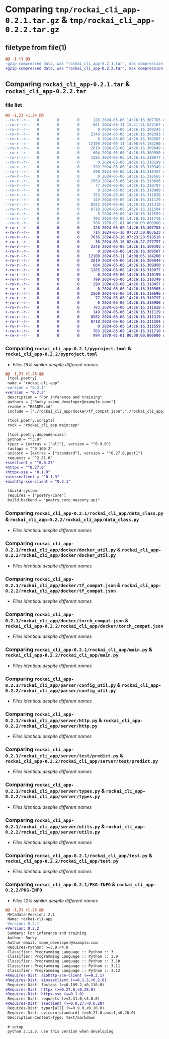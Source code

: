 # Comparing `tmp/rockai_cli_app-0.2.1.tar.gz` & `tmp/rockai_cli_app-0.2.2.tar.gz`

## filetype from file(1)

```diff
@@ -1 +1 @@
-gzip compressed data, was "rockai_cli_app-0.2.1.tar", max compression
+gzip compressed data, was "rockai_cli_app-0.2.2.tar", max compression
```

## Comparing `rockai_cli_app-0.2.1.tar` & `rockai_cli_app-0.2.2.tar`

### file list

```diff
@@ -1,23 +1,24 @@
--rw-r--r--   0        0        0      128 2024-05-06 14:26:16.307703 rockai_cli_app-0.2.1/README.md
--rw-r--r--   0        0        0      601 2024-05-11 15:41:21.522167 rockai_cli_app-0.2.1/pyproject.toml
--rw-r--r--   0        0        0        0 2024-05-06 14:26:16.309243 rockai_cli_app-0.2.1/rockai_cli_app/__init__.py
--rw-r--r--   0        0        0     2346 2024-05-06 14:26:16.309393 rockai_cli_app-0.2.1/rockai_cli_app/data_class.py
--rw-r--r--   0        0        0        0 2024-05-06 14:26:16.309507 rockai_cli_app-0.2.1/rockai_cli_app/docker/__init__.py
--rw-r--r--   0        0        0    12108 2024-05-11 14:08:05.184260 rockai_cli_app-0.2.1/rockai_cli_app/docker/docker_util.py
--rw-r--r--   0        0        0     2819 2024-05-06 14:26:16.309849 rockai_cli_app-0.2.1/rockai_cli_app/docker/tf_compat.json
--rw-r--r--   0        0        0      604 2024-05-06 14:26:16.309950 rockai_cli_app-0.2.1/rockai_cli_app/docker/torch_compat.json
--rw-r--r--   0        0        0     1285 2024-05-06 14:26:16.310077 rockai_cli_app-0.2.1/rockai_cli_app/main.py
--rw-r--r--   0        0        0        0 2024-05-06 14:26:16.310199 rockai_cli_app-0.2.1/rockai_cli_app/parser/__init__.py
--rw-r--r--   0        0        0      799 2024-05-06 14:26:16.310349 rockai_cli_app-0.2.1/rockai_cli_app/parser/config_util.py
--rw-r--r--   0        0        0      290 2024-05-06 14:26:16.310457 rockai_cli_app-0.2.1/rockai_cli_app/predictor.py
--rw-r--r--   0        0        0        0 2024-05-06 14:26:16.310565 rockai_cli_app-0.2.1/rockai_cli_app/server/__init__.py
--rw-r--r--   0        0        0     2569 2024-05-06 14:26:16.310696 rockai_cli_app-0.2.1/rockai_cli_app/server/http.py
--rw-r--r--   0        0        0       77 2024-05-06 14:26:16.310797 rockai_cli_app-0.2.1/rockai_cli_app/server/runner.py
--rw-r--r--   0        0        0        0 2024-05-06 14:26:16.310900 rockai_cli_app-0.2.1/rockai_cli_app/server/test/__init__.py
--rw-r--r--   0        0        0      783 2024-05-06 14:26:16.311028 rockai_cli_app-0.2.1/rockai_cli_app/server/test/predict.py
--rw-r--r--   0        0        0      149 2024-05-06 14:26:16.311129 rockai_cli_app-0.2.1/rockai_cli_app/server/test/test_config.yaml
--rw-r--r--   0        0        0     8582 2024-05-06 14:26:16.311319 rockai_cli_app-0.2.1/rockai_cli_app/server/types.py
--rw-r--r--   0        0        0     8718 2024-05-06 14:26:16.311504 rockai_cli_app-0.2.1/rockai_cli_app/server/utils.py
--rw-r--r--   0        0        0        0 2024-05-06 14:26:16.311559 rockai_cli_app-0.2.1/rockai_cli_app/server/worker.py
--rw-r--r--   0        0        0      703 2024-05-06 14:26:16.311710 rockai_cli_app-0.2.1/rockai_cli_app/test.py
--rw-r--r--   0        0        0      786 1970-01-01 00:00:00.000000 rockai_cli_app-0.2.1/PKG-INFO
+-rw-r--r--   0        0        0      128 2024-05-06 14:26:16.307703 rockai_cli_app-0.2.2/README.md
+-rw-r--r--   0        0        0      714 2024-05-16 07:23:30.863623 rockai_cli_app-0.2.2/pyproject.toml
+-rw-r--r--   0        0        0     7636 2024-05-16 07:23:20.518516 rockai_cli_app-0.2.2/rockai_cli_app/__init__.py
+-rw-r--r--   0        0        0       36 2024-05-16 02:40:27.277757 rockai_cli_app-0.2.2/rockai_cli_app/constant.py
+-rw-r--r--   0        0        0     2346 2024-05-06 14:26:16.309393 rockai_cli_app-0.2.2/rockai_cli_app/data_class.py
+-rw-r--r--   0        0        0        0 2024-05-06 14:26:16.309507 rockai_cli_app-0.2.2/rockai_cli_app/docker/__init__.py
+-rw-r--r--   0        0        0    12108 2024-05-11 14:08:05.184260 rockai_cli_app-0.2.2/rockai_cli_app/docker/docker_util.py
+-rw-r--r--   0        0        0     2819 2024-05-06 14:26:16.309849 rockai_cli_app-0.2.2/rockai_cli_app/docker/tf_compat.json
+-rw-r--r--   0        0        0      604 2024-05-06 14:26:16.309950 rockai_cli_app-0.2.2/rockai_cli_app/docker/torch_compat.json
+-rw-r--r--   0        0        0     1285 2024-05-06 14:26:16.310077 rockai_cli_app-0.2.2/rockai_cli_app/main.py
+-rw-r--r--   0        0        0        0 2024-05-06 14:26:16.310199 rockai_cli_app-0.2.2/rockai_cli_app/parser/__init__.py
+-rw-r--r--   0        0        0      799 2024-05-06 14:26:16.310349 rockai_cli_app-0.2.2/rockai_cli_app/parser/config_util.py
+-rw-r--r--   0        0        0      290 2024-05-06 14:26:16.310457 rockai_cli_app-0.2.2/rockai_cli_app/predictor.py
+-rw-r--r--   0        0        0        0 2024-05-06 14:26:16.310565 rockai_cli_app-0.2.2/rockai_cli_app/server/__init__.py
+-rw-r--r--   0        0        0     2569 2024-05-06 14:26:16.310696 rockai_cli_app-0.2.2/rockai_cli_app/server/http.py
+-rw-r--r--   0        0        0       77 2024-05-06 14:26:16.310797 rockai_cli_app-0.2.2/rockai_cli_app/server/runner.py
+-rw-r--r--   0        0        0        0 2024-05-06 14:26:16.310900 rockai_cli_app-0.2.2/rockai_cli_app/server/test/__init__.py
+-rw-r--r--   0        0        0      783 2024-05-06 14:26:16.311028 rockai_cli_app-0.2.2/rockai_cli_app/server/test/predict.py
+-rw-r--r--   0        0        0      149 2024-05-06 14:26:16.311129 rockai_cli_app-0.2.2/rockai_cli_app/server/test/test_config.yaml
+-rw-r--r--   0        0        0     8582 2024-05-06 14:26:16.311319 rockai_cli_app-0.2.2/rockai_cli_app/server/types.py
+-rw-r--r--   0        0        0     8718 2024-05-06 14:26:16.311504 rockai_cli_app-0.2.2/rockai_cli_app/server/utils.py
+-rw-r--r--   0        0        0        0 2024-05-06 14:26:16.311559 rockai_cli_app-0.2.2/rockai_cli_app/server/worker.py
+-rw-r--r--   0        0        0      703 2024-05-06 14:26:16.311710 rockai_cli_app-0.2.2/rockai_cli_app/test.py
+-rw-r--r--   0        0        0      994 1970-01-01 00:00:00.000000 rockai_cli_app-0.2.2/PKG-INFO
```

### Comparing `rockai_cli_app-0.2.1/pyproject.toml` & `rockai_cli_app-0.2.2/pyproject.toml`

 * *Files 16% similar despite different names*

```diff
@@ -1,21 +1,26 @@
 [tool.poetry]
 name = "rockai-cli-app"
-version = "0.2.1"
+version = "0.2.2"
 description = "For inference and training"
 authors = ["Rocky <some_developer@example.com>"]
 readme = "README.md"
 include = ["./rockai_cli_app/docker/tf_compat.json","./rockai_cli_app/docker/torch_compat.json"]
 
 [tool.poetry.scripts]
 rock = "rockai_cli_app.main:app"
 
 [tool.poetry.dependencies]
 python = "^3.9"
 typer = {extras = ["all"], version = "^0.9.0"}
 fastapi = "^0.109.2"
 uvicorn = {extras = ["standard"], version = "^0.27.0.post1"}
 requests = "^2.31.0"
+sseclient = "^0.0.27"
+httpx = "^0.27.0"
+httpx-sse = "0.1.0"
+aiosseclient = "^0.1.3"
+aiohttp-sse-client = "0.2.1"
 
 [build-system]
 requires = ["poetry-core"]
 build-backend = "poetry.core.masonry.api"
```

### Comparing `rockai_cli_app-0.2.1/rockai_cli_app/data_class.py` & `rockai_cli_app-0.2.2/rockai_cli_app/data_class.py`

 * *Files identical despite different names*

### Comparing `rockai_cli_app-0.2.1/rockai_cli_app/docker/docker_util.py` & `rockai_cli_app-0.2.2/rockai_cli_app/docker/docker_util.py`

 * *Files identical despite different names*

### Comparing `rockai_cli_app-0.2.1/rockai_cli_app/docker/tf_compat.json` & `rockai_cli_app-0.2.2/rockai_cli_app/docker/tf_compat.json`

 * *Files identical despite different names*

### Comparing `rockai_cli_app-0.2.1/rockai_cli_app/docker/torch_compat.json` & `rockai_cli_app-0.2.2/rockai_cli_app/docker/torch_compat.json`

 * *Files identical despite different names*

### Comparing `rockai_cli_app-0.2.1/rockai_cli_app/main.py` & `rockai_cli_app-0.2.2/rockai_cli_app/main.py`

 * *Files identical despite different names*

### Comparing `rockai_cli_app-0.2.1/rockai_cli_app/parser/config_util.py` & `rockai_cli_app-0.2.2/rockai_cli_app/parser/config_util.py`

 * *Files identical despite different names*

### Comparing `rockai_cli_app-0.2.1/rockai_cli_app/server/http.py` & `rockai_cli_app-0.2.2/rockai_cli_app/server/http.py`

 * *Files identical despite different names*

### Comparing `rockai_cli_app-0.2.1/rockai_cli_app/server/test/predict.py` & `rockai_cli_app-0.2.2/rockai_cli_app/server/test/predict.py`

 * *Files identical despite different names*

### Comparing `rockai_cli_app-0.2.1/rockai_cli_app/server/types.py` & `rockai_cli_app-0.2.2/rockai_cli_app/server/types.py`

 * *Files identical despite different names*

### Comparing `rockai_cli_app-0.2.1/rockai_cli_app/server/utils.py` & `rockai_cli_app-0.2.2/rockai_cli_app/server/utils.py`

 * *Files identical despite different names*

### Comparing `rockai_cli_app-0.2.1/rockai_cli_app/test.py` & `rockai_cli_app-0.2.2/rockai_cli_app/test.py`

 * *Files identical despite different names*

### Comparing `rockai_cli_app-0.2.1/PKG-INFO` & `rockai_cli_app-0.2.2/PKG-INFO`

 * *Files 12% similar despite different names*

```diff
@@ -1,21 +1,26 @@
 Metadata-Version: 2.1
 Name: rockai-cli-app
-Version: 0.2.1
+Version: 0.2.2
 Summary: For inference and training
 Author: Rocky
 Author-email: some_developer@example.com
 Requires-Python: >=3.9,<4.0
 Classifier: Programming Language :: Python :: 3
 Classifier: Programming Language :: Python :: 3.9
 Classifier: Programming Language :: Python :: 3.10
 Classifier: Programming Language :: Python :: 3.11
 Classifier: Programming Language :: Python :: 3.12
+Requires-Dist: aiohttp-sse-client (==0.2.1)
+Requires-Dist: aiosseclient (>=0.1.3,<0.2.0)
 Requires-Dist: fastapi (>=0.109.2,<0.110.0)
+Requires-Dist: httpx (>=0.27.0,<0.28.0)
+Requires-Dist: httpx-sse (==0.1.0)
 Requires-Dist: requests (>=2.31.0,<3.0.0)
+Requires-Dist: sseclient (>=0.0.27,<0.0.28)
 Requires-Dist: typer[all] (>=0.9.0,<0.10.0)
 Requires-Dist: uvicorn[standard] (>=0.27.0.post1,<0.28.0)
 Description-Content-Type: text/markdown
 
 # setup
 python 3.11.5, use this version when developing
 ```
```


